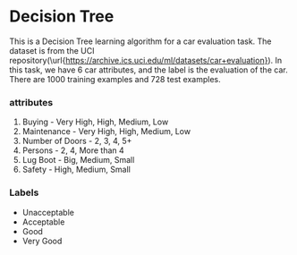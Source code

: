 # Decision Tree
This is a Decision Tree learning algorithm for a car evaluation task. The dataset is from the UCI repository(\url{https://archive.ics.uci.edu/ml/datasets/car+evaluation}). In this task, we have $6$ car attributes, and the label is the evaluation of the car. There are 1000 training examples and 728 test examples.
### attributes
1. Buying - Very High, High, Medium, Low
2. Maintenance - Very High, High, Medium, Low
3. Number of Doors - 2, 3, 4, 5+
4. Persons - 2, 4, More than 4
5. Lug Boot - Big, Medium, Small
6. Safety - High, Medium, Small
### Labels
- Unacceptable
- Acceptable
- Good
- Very Good
